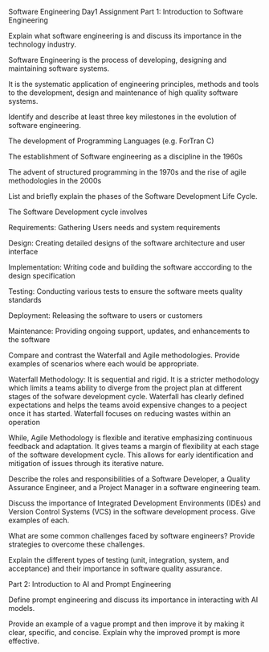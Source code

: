 Software Engineering Day1 Assignment
Part 1: Introduction to Software Engineering


Explain what software engineering is and discuss its importance in the technology industry.

Software Engineering is the process of developing, designing and maintaining software systems.

It is the systematic application of engineering principles, methods and tools to the development, design and maintenance of high quality software systems. 



Identify and describe at least three key milestones in the evolution of software engineering.

The development of Programming Languages (e.g. ForTran C) 

The establishment of Software engineering as a discipline in the 1960s

The advent of structured programming in the 1970s and the rise of agile methodologies in the 2000s



List and briefly explain the phases of the Software Development Life Cycle.

The Software Development cycle involves

Requirements: Gathering Users needs and system requirements

Design: Creating detailed designs of the software architecture and user interface

Implementation: Writing code and building the software acccording to the design specification

Testing: Conducting various tests to ensure the software meets quality standards

Deployment: Releasing the software to users or customers

Maintenance: Providing ongoing support, updates, and enhancements to the software 





Compare and contrast the Waterfall and Agile methodologies. Provide examples of scenarios where each would be appropriate.


Waterfall Methodology: It is sequential and rigid. It is a stricter methodology which limits a teams ability to diverge from the project plan at different stages of the sofware development cycle. Waterfall has clearly defined expectations and helps the teams avoid expensive changes to a peoject once it has started. Waterfall focuses on reducing wastes within an operation

While, Agile Methodology is flexible and iterative emphasizing continuous feedback and adaptation. It gives teams a margin of flexibility at each stage of the software development cycle. This allows for early identification and mitigation of issues through its iterative nature.


Describe the roles and responsibilities of a Software Developer, a Quality Assurance Engineer, and a Project Manager in a software engineering team.

Discuss the importance of Integrated Development Environments (IDEs) and Version Control Systems (VCS) in the software development process. Give examples of each.

What are some common challenges faced by software engineers? Provide strategies to overcome these challenges.

Explain the different types of testing (unit, integration, system, and acceptance) and their importance in software quality assurance.


Part 2: Introduction to AI and Prompt Engineering


Define prompt engineering and discuss its importance in interacting with AI models.

Provide an example of a vague prompt and then improve it by making it clear, specific, and concise. Explain why the improved prompt is more effective.
